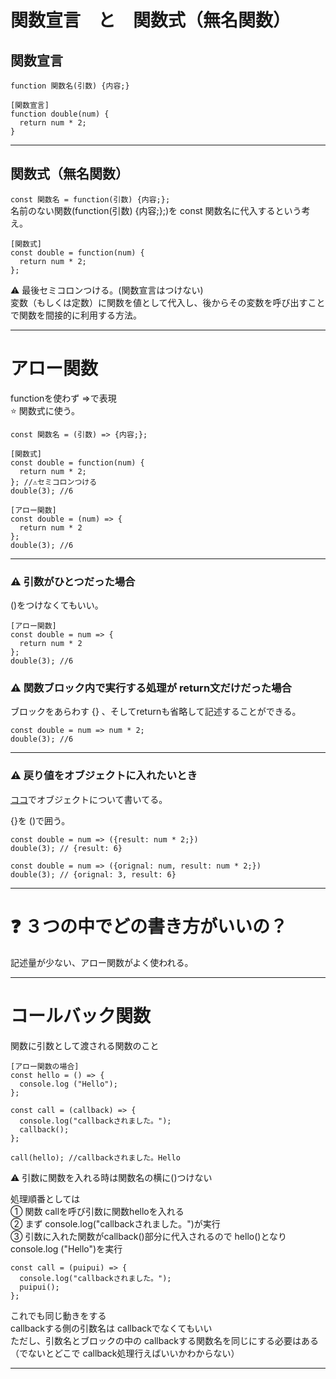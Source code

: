 # 関数宣言　と　関数式（無名関数）
## 関数宣言
`function 関数名(引数) {内容;}`
~~~
[関数宣言]
function double(num) {
  return num * 2;
}
~~~
***

## 関数式（無名関数）
`const 関数名 = function(引数) {内容;};`  
名前のない関数(function(引数) {内容;};)を const 関数名に代入するという考え。
~~~
[関数式]
const double = function(num) {
  return num * 2;
};
~~~
⚠️ 最後セミコロンつける。(関数宣言はつけない)  
変数（もしくは定数）に関数を値として代入し、後からその変数を呼び出すことで関数を間接的に利用する方法。    
***

# アロー関数
functionを使わず =>で表現   
⭐️ 関数式に使う。

`const 関数名 = (引数) => {内容;};`
~~~
[関数式]
const double = function(num) {
  return num * 2;
}; //⚠️セミコロンつける
double(3); //6
~~~
~~~
[アロー関数]
const double = (num) => {
  return num * 2
};
double(3); //6
~~~
***

### ⚠️ 引数がひとつだった場合
()をつけなくてもいい。
~~~
[アロー関数]
const double = num => {
  return num * 2
};
double(3); //6
~~~
### ⚠️ 関数ブロック内で実行する処理が return文だけだった場合
ブロックをあらわす {} 、そしてreturnも省略して記述することができる。
~~~
const double = num => num * 2;
double(3); //6
~~~
***

### ⚠️ 戻り値をオブジェクトに入れたいとき
[ココ](https://github.com/Tarara33/TIL/blob/main/JavaScript/JS%E3%82%AA%E3%83%96%E3%82%B8%E3%82%A7%E3%82%AF%E3%83%88.md)でオブジェクトについて書いてる。  

{}を ()で囲う。
~~~
const double = num => ({result: num * 2;})
double(3); // {result: 6}

const double = num => ({orignal: num, result: num * 2;})
double(3); // {orignal: 3, result: 6}
~~~
***

# ❓ ３つの中でどの書き方がいいの？
記述量が少ない、アロー関数がよく使われる。
***

# コールバック関数
関数に引数として渡される関数のこと   
~~~
[アロー関数の場合]
const hello = () => {
  console.log ("Hello");
};

const call = (callback) => {
  console.log("callbackされました。");
  callback();
};

call(hello); //callbackされました。Hello
~~~
⚠️ 引数に関数を入れる時は関数名の横に()つけない  

処理順番としては    
① 関数 callを呼び引数に関数helloを入れる    
② まず console.log("callbackされました。")が実行   
③ 引数に入れた関数がcallback()部分に代入されるので hello()となり console.log ("Hello")を実行
~~~
const call = (puipui) => {
  console.log("callbackされました。");
  puipui();
};
~~~
これでも同じ動きをする   
callbackする側の引数名は callbackでなくてもいい   
ただし、引数名とブロックの中の callbackする関数名を同じにする必要はある     
（でないとどこで callback処理行えばいいかわからない）    
***
